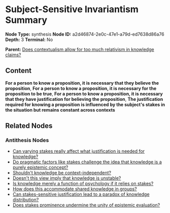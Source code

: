 # Subject-Sensitive Invariantism Summary

**Node Type:** synthesis
**Node ID:** a2d46874-2e0c-47e1-a79d-ed7638d86a76
**Depth:** 3
**Terminal:** No

**Parent:** [Does contextualism allow for too much relativism in knowledge claims?](does-contextualism-allow-for-too-much-relativism-in-knowledge-claims-antithesis-62ca64e2-2e1c-4213-a692-76e2f3edb21f.md)

## Content

**For a person to know a proposition, it is necessary that they believe the proposition**, **For a person to know a proposition, it is necessary for the proposition to be true**, **For a person to know a proposition, it is necessary that they have justification for believing the proposition**, **The justification required for knowing a proposition is influenced by the subject's stakes in the situation but remains constant across contexts**

## Related Nodes

### Antithesis Nodes

- [Can varying stakes really affect what justification is needed for knowledge?](can-varying-stakes-really-affect-what-justification-is-needed-for-knowledge-antithesis-3c9353c3-3078-451e-a4b4-103151eec88f.md)
- [Do pragmatic factors like stakes challenge the idea that knowledge is a purely epistemic concept?](do-pragmatic-factors-like-stakes-challenge-the-idea-that-knowledge-is-a-purely-epistemic-concept-antithesis-44a4ac01-9c1d-406c-a1f4-a03a5ccd6168.md)
- [Shouldn't knowledge be context-independent?](shouldnt-knowledge-be-context-independent-antithesis-203ba303-25b0-4502-85d4-6d505ebf6ca7.md)
- [Doesn't this view imply that knowledge is unstable?](doesnt-this-view-imply-that-knowledge-is-unstable-antithesis-a5014deb-655c-49c4-ba7b-1578c515a678.md)
- [Is knowledge merely a function of psychology if it relies on stakes?](is-knowledge-merely-a-function-of-psychology-if-it-relies-on-stakes-antithesis-3f68da95-8a9d-452d-8256-91b902c7a170.md)
- [How does this accommodate shared knowledge in groups?](how-does-this-accommodate-shared-knowledge-in-groups-antithesis-622ebbe0-d2e2-49dc-93a0-d0f54f76a96f.md)
- [Can stakes-sensitive justification lead to a paradox of knowledge distribution?](can-stakes-sensitive-justification-lead-to-a-paradox-of-knowledge-distribution-antithesis-a2fcc83e-bb93-4fd3-a7a5-58e03194aea0.md)
- [Does stakes prominence undermine the unity of epistemic evaluation?](does-stakes-prominence-undermine-the-unity-of-epistemic-evaluation-antithesis-eba253df-af1f-438c-9748-df4d87e44cc6.md)
